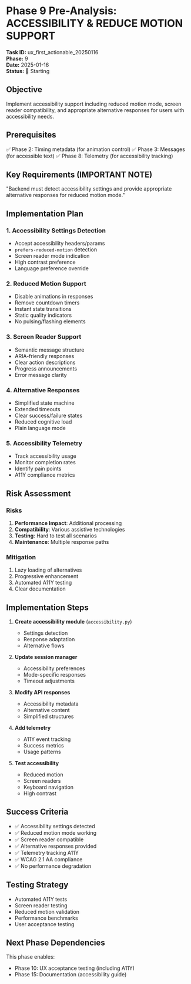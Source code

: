 # Phase 9 Pre-Analysis: ACCESSIBILITY & REDUCE MOTION SUPPORT
**Task ID:** ux_first_actionable_20250116  
**Phase:** 9  
**Date:** 2025-01-16  
**Status:** 🔄 Starting

## Objective
Implement accessibility support including reduced motion mode, screen reader compatibility, and appropriate alternative responses for users with accessibility needs.

## Prerequisites
✅ Phase 2: Timing metadata (for animation control)
✅ Phase 3: Messages (for accessible text)
✅ Phase 8: Telemetry (for accessibility tracking)

## Key Requirements (IMPORTANT NOTE)
"Backend must detect accessibility settings and provide appropriate alternative responses for reduced motion mode."

## Implementation Plan

### 1. Accessibility Settings Detection
- Accept accessibility headers/params
- `prefers-reduced-motion` detection
- Screen reader mode indication
- High contrast preference
- Language preference override

### 2. Reduced Motion Support
- Disable animations in responses
- Remove countdown timers
- Instant state transitions
- Static quality indicators
- No pulsing/flashing elements

### 3. Screen Reader Support
- Semantic message structure
- ARIA-friendly responses
- Clear action descriptions
- Progress announcements
- Error message clarity

### 4. Alternative Responses
- Simplified state machine
- Extended timeouts
- Clear success/failure states
- Reduced cognitive load
- Plain language mode

### 5. Accessibility Telemetry
- Track accessibility usage
- Monitor completion rates
- Identify pain points
- A11Y compliance metrics

## Risk Assessment

### Risks
1. **Performance Impact**: Additional processing
2. **Compatibility**: Various assistive technologies
3. **Testing**: Hard to test all scenarios
4. **Maintenance**: Multiple response paths

### Mitigation
1. Lazy loading of alternatives
2. Progressive enhancement
3. Automated A11Y testing
4. Clear documentation

## Implementation Steps

1. **Create accessibility module** (`accessibility.py`)
   - Settings detection
   - Response adaptation
   - Alternative flows

2. **Update session manager**
   - Accessibility preferences
   - Mode-specific responses
   - Timeout adjustments

3. **Modify API responses**
   - Accessibility metadata
   - Alternative content
   - Simplified structures

4. **Add telemetry**
   - A11Y event tracking
   - Success metrics
   - Usage patterns

5. **Test accessibility**
   - Reduced motion
   - Screen readers
   - Keyboard navigation
   - High contrast

## Success Criteria
- ✅ Accessibility settings detected
- ✅ Reduced motion mode working
- ✅ Screen reader compatible
- ✅ Alternative responses provided
- ✅ Telemetry tracking A11Y
- ✅ WCAG 2.1 AA compliance
- ✅ No performance degradation

## Testing Strategy
- Automated A11Y tests
- Screen reader testing
- Reduced motion validation
- Performance benchmarks
- User acceptance testing

## Next Phase Dependencies
This phase enables:
- Phase 10: UX acceptance testing (including A11Y)
- Phase 15: Documentation (accessibility guide)